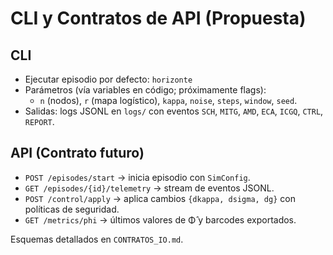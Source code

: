 # CLI y Contratos de API (Propuesta)

## CLI
- Ejecutar episodio por defecto: `horizonte`
- Parámetros (vía variables en código; próximamente flags):
  - `n` (nodos), `r` (mapa logístico), `kappa`, `noise`, `steps`, `window`, `seed`.
- Salidas: logs JSONL en `logs/` con eventos `SCH`, `MITG`, `AMD`, `ECA`, `ICGQ`, `CTRL`, `REPORT`.

## API (Contrato futuro)
- `POST /episodes/start` → inicia episodio con `SimConfig`.
- `GET /episodes/{id}/telemetry` → stream de eventos JSONL.
- `POST /control/apply` → aplica cambios `{dkappa, dsigma, dg}` con políticas de seguridad.
- `GET /metrics/phi` → últimos valores de Φ̂ y barcodes exportados.

Esquemas detallados en `CONTRATOS_IO.md`.

